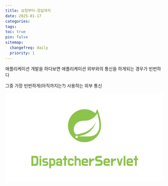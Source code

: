 ```yaml
---
title: 요청부터-응답까지
date: 2025-01-17
categories: 
tags: 
toc: true
pin: false
sitemap:
  changefreq: daily
  priority: 1
---
```

애플리케이션 개발을 하다보면 애플리케이션 외부와의 통신을 하게되는 경우가 빈번하다

그중 가장 빈번하게(아직까지는?) 사용하는 외부 통신

![](assets/img/posts/2025-01-17-%EC%9A%94%EC%B2%AD%EB%B6%80%ED%84%B0-%EC%9D%91%EB%8B%B5%EA%B9%8C%EC%A7%80/0443b2f15c4893c5436632ed1194e4d3_MD5.jpeg)





<script src="https://giscus.app/client.js"
        data-repo="YeaChan05/YeaChan05.github.io"
        data-repo-id="R_kgDONnXleQ"
        data-category="Announcements"
        data-category-id="DIC_kwDONnXlec4Cl2a5"
        data-mapping="pathname"
        data-strict="0"
        data-reactions-enabled="1"
        data-emit-metadata="0"
        data-input-position="bottom"
        data-theme="preferred_color_scheme"
        data-lang="ko"
        crossorigin="anonymous"
        async>
</script>